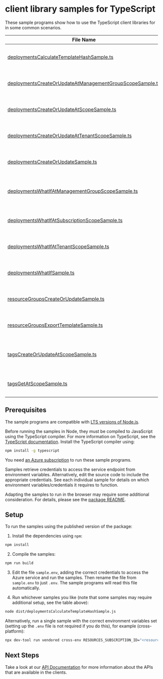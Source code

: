 # client library samples for TypeScript

These sample programs show how to use the TypeScript client libraries for in some common scenarios.

| **File Name**                                                                                                     | **Description**                                                                                                                                                                                                                                                                                  |
| ----------------------------------------------------------------------------------------------------------------- | ------------------------------------------------------------------------------------------------------------------------------------------------------------------------------------------------------------------------------------------------------------------------------------------------ |
| [deploymentsCalculateTemplateHashSample.ts][deploymentscalculatetemplatehashsample]                               | Calculate the hash of the given template. x-ms-original-file: specification/resources/resource-manager/Microsoft.Resources/stable/2019-10-01/examples/CalculateTemplateHash.json                                                                                                                 |
| [deploymentsCreateOrUpdateAtManagementGroupScopeSample.ts][deploymentscreateorupdateatmanagementgroupscopesample] | You can provide the template and parameters directly in the request or link to JSON files. x-ms-original-file: specification/resources/resource-manager/Microsoft.Resources/stable/2019-10-01/examples/PutDeploymentAtManagementGroup.json                                                       |
| [deploymentsCreateOrUpdateAtScopeSample.ts][deploymentscreateorupdateatscopesample]                               | You can provide the template and parameters directly in the request or link to JSON files. x-ms-original-file: specification/resources/resource-manager/Microsoft.Resources/stable/2019-10-01/examples/PutDeploymentAtScope.json                                                                 |
| [deploymentsCreateOrUpdateAtTenantScopeSample.ts][deploymentscreateorupdateattenantscopesample]                   | You can provide the template and parameters directly in the request or link to JSON files. x-ms-original-file: specification/resources/resource-manager/Microsoft.Resources/stable/2019-10-01/examples/PutDeploymentAtTenant.json                                                                |
| [deploymentsCreateOrUpdateSample.ts][deploymentscreateorupdatesample]                                             | You can provide the template and parameters directly in the request or link to JSON files. x-ms-original-file: specification/resources/resource-manager/Microsoft.Resources/stable/2019-10-01/examples/PutDeploymentWithOnErrorDeploymentSpecificDeployment.json                                 |
| [deploymentsWhatIfAtManagementGroupScopeSample.ts][deploymentswhatifatmanagementgroupscopesample]                 | Returns changes that will be made by the deployment if executed at the scope of the management group. x-ms-original-file: specification/resources/resource-manager/Microsoft.Resources/stable/2019-10-01/examples/PostDeploymentWhatIfOnManagementGroup.json                                     |
| [deploymentsWhatIfAtSubscriptionScopeSample.ts][deploymentswhatifatsubscriptionscopesample]                       | Returns changes that will be made by the deployment if executed at the scope of the subscription. x-ms-original-file: specification/resources/resource-manager/Microsoft.Resources/stable/2019-10-01/examples/PostDeploymentWhatIfOnSubscription.json                                            |
| [deploymentsWhatIfAtTenantScopeSample.ts][deploymentswhatifattenantscopesample]                                   | Returns changes that will be made by the deployment if executed at the scope of the tenant group. x-ms-original-file: specification/resources/resource-manager/Microsoft.Resources/stable/2019-10-01/examples/PostDeploymentWhatIfOnTenant.json                                                  |
| [deploymentsWhatIfSample.ts][deploymentswhatifsample]                                                             | Returns changes that will be made by the deployment if executed at the scope of the resource group. x-ms-original-file: specification/resources/resource-manager/Microsoft.Resources/stable/2019-10-01/examples/PostDeploymentWhatIfOnResourceGroup.json                                         |
| [resourceGroupsCreateOrUpdateSample.ts][resourcegroupscreateorupdatesample]                                       | Creates or updates a resource group. x-ms-original-file: specification/resources/resource-manager/Microsoft.Resources/stable/2019-10-01/examples/CreateResourceGroup.json                                                                                                                        |
| [resourceGroupsExportTemplateSample.ts][resourcegroupsexporttemplatesample]                                       | Captures the specified resource group as a template. x-ms-original-file: specification/resources/resource-manager/Microsoft.Resources/stable/2019-10-01/examples/ExportResourceGroup.json                                                                                                        |
| [tagsCreateOrUpdateAtScopeSample.ts][tagscreateorupdateatscopesample]                                             | This operation allows adding or replacing the entire set of tags on the specified resource or subscription. The specified entity can have a maximum of 50 tags. x-ms-original-file: specification/resources/resource-manager/Microsoft.Resources/stable/2019-10-01/examples/PutTagsResource.json |
| [tagsGetAtScopeSample.ts][tagsgetatscopesample]                                                                   | Gets the entire set of tags on a resource or subscription. x-ms-original-file: specification/resources/resource-manager/Microsoft.Resources/stable/2019-10-01/examples/GetTagsResource.json                                                                                                      |

## Prerequisites

The sample programs are compatible with [LTS versions of Node.js](https://github.com/nodejs/release#release-schedule).

Before running the samples in Node, they must be compiled to JavaScript using the TypeScript compiler. For more information on TypeScript, see the [TypeScript documentation][typescript]. Install the TypeScript compiler using:

```bash
npm install -g typescript
```

You need [an Azure subscription][freesub] to run these sample programs.

Samples retrieve credentials to access the service endpoint from environment variables. Alternatively, edit the source code to include the appropriate credentials. See each individual sample for details on which environment variables/credentials it requires to function.

Adapting the samples to run in the browser may require some additional consideration. For details, please see the [package README][package].

## Setup

To run the samples using the published version of the package:

1. Install the dependencies using `npm`:

```bash
npm install
```

2. Compile the samples:

```bash
npm run build
```

3. Edit the file `sample.env`, adding the correct credentials to access the Azure service and run the samples. Then rename the file from `sample.env` to just `.env`. The sample programs will read this file automatically.

4. Run whichever samples you like (note that some samples may require additional setup, see the table above):

```bash
node dist/deploymentsCalculateTemplateHashSample.js
```

Alternatively, run a single sample with the correct environment variables set (setting up the `.env` file is not required if you do this), for example (cross-platform):

```bash
npx dev-tool run vendored cross-env RESOURCES_SUBSCRIPTION_ID="<resources subscription id>" node dist/deploymentsCalculateTemplateHashSample.js
```

## Next Steps

Take a look at our [API Documentation][apiref] for more information about the APIs that are available in the clients.

[deploymentscalculatetemplatehashsample]: https://github.com/Azure/azure-sdk-for-js/blob/main/sdk/resources/arm-resources-profile-2020-09-01-hybrid/samples/v2/typescript/src/deploymentsCalculateTemplateHashSample.ts
[deploymentscreateorupdateatmanagementgroupscopesample]: https://github.com/Azure/azure-sdk-for-js/blob/main/sdk/resources/arm-resources-profile-2020-09-01-hybrid/samples/v2/typescript/src/deploymentsCreateOrUpdateAtManagementGroupScopeSample.ts
[deploymentscreateorupdateatscopesample]: https://github.com/Azure/azure-sdk-for-js/blob/main/sdk/resources/arm-resources-profile-2020-09-01-hybrid/samples/v2/typescript/src/deploymentsCreateOrUpdateAtScopeSample.ts
[deploymentscreateorupdateattenantscopesample]: https://github.com/Azure/azure-sdk-for-js/blob/main/sdk/resources/arm-resources-profile-2020-09-01-hybrid/samples/v2/typescript/src/deploymentsCreateOrUpdateAtTenantScopeSample.ts
[deploymentscreateorupdatesample]: https://github.com/Azure/azure-sdk-for-js/blob/main/sdk/resources/arm-resources-profile-2020-09-01-hybrid/samples/v2/typescript/src/deploymentsCreateOrUpdateSample.ts
[deploymentswhatifatmanagementgroupscopesample]: https://github.com/Azure/azure-sdk-for-js/blob/main/sdk/resources/arm-resources-profile-2020-09-01-hybrid/samples/v2/typescript/src/deploymentsWhatIfAtManagementGroupScopeSample.ts
[deploymentswhatifatsubscriptionscopesample]: https://github.com/Azure/azure-sdk-for-js/blob/main/sdk/resources/arm-resources-profile-2020-09-01-hybrid/samples/v2/typescript/src/deploymentsWhatIfAtSubscriptionScopeSample.ts
[deploymentswhatifattenantscopesample]: https://github.com/Azure/azure-sdk-for-js/blob/main/sdk/resources/arm-resources-profile-2020-09-01-hybrid/samples/v2/typescript/src/deploymentsWhatIfAtTenantScopeSample.ts
[deploymentswhatifsample]: https://github.com/Azure/azure-sdk-for-js/blob/main/sdk/resources/arm-resources-profile-2020-09-01-hybrid/samples/v2/typescript/src/deploymentsWhatIfSample.ts
[resourcegroupscreateorupdatesample]: https://github.com/Azure/azure-sdk-for-js/blob/main/sdk/resources/arm-resources-profile-2020-09-01-hybrid/samples/v2/typescript/src/resourceGroupsCreateOrUpdateSample.ts
[resourcegroupsexporttemplatesample]: https://github.com/Azure/azure-sdk-for-js/blob/main/sdk/resources/arm-resources-profile-2020-09-01-hybrid/samples/v2/typescript/src/resourceGroupsExportTemplateSample.ts
[tagscreateorupdateatscopesample]: https://github.com/Azure/azure-sdk-for-js/blob/main/sdk/resources/arm-resources-profile-2020-09-01-hybrid/samples/v2/typescript/src/tagsCreateOrUpdateAtScopeSample.ts
[tagsgetatscopesample]: https://github.com/Azure/azure-sdk-for-js/blob/main/sdk/resources/arm-resources-profile-2020-09-01-hybrid/samples/v2/typescript/src/tagsGetAtScopeSample.ts
[apiref]: https://learn.microsoft.com/javascript/api/@azure/arm-resources-profile-2020-09-01-hybrid?view=azure-node-preview
[freesub]: https://azure.microsoft.com/free/
[package]: https://github.com/Azure/azure-sdk-for-js/tree/main/sdk/resources/arm-resources-profile-2020-09-01-hybrid/README.md
[typescript]: https://www.typescriptlang.org/docs/home.html
